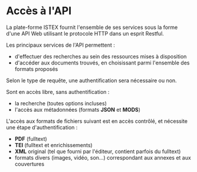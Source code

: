 # Accès à l'API

La plate-forme ISTEX fournit l'ensemble de ses services sous la forme d'une API Web utilisant le protocole HTTP dans un esprit Restful.

Les principaux services de l'API permettent :

* d'effectuer des recherches au sein des ressources mises à disposition
* d'accéder aux documents trouvés, en choisissant parmi l'ensemble des formats proposés

Selon le type de requête, une authentification sera nécessaire ou non.

Sont en accès libre, sans authentification :

* la recherche \(toutes options incluses\)
* l'accès aux métadonnées \(formats **JSON** et **MODS**\)

L'accès aux formats de fichiers suivant est en accès contrôlé, et nécessite une étape d'authentification :

* **PDF** \(fulltext\)
* **TEI** \(fulltext et enrichissements\)
* **XML** original \(tel que fourni par l'éditeur, contient parfois du fulltext\)
* formats divers \(images, vidéo, son...\) correspondant aux annexes et aux couvertures

 



